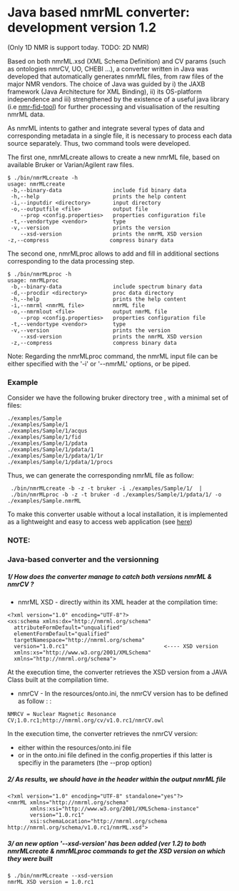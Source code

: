 Java based nmrML converter: development version 1.2
==============

(Only 1D NMR is support today. TODO: 2D NMR)

Based on both nmrML.xsd (XML Schema Definition) and CV params (such as ontologies nmrCV, UO, CHEBI ...), a converter written in Java was developed that automatically generates nmrML files, from raw files of the major NMR vendors. The choice of Java was guided by i)  the JAXB framework  (Java Architecture for XML Binding), ii) its OS-platform independence and iii) strengthened by the existence of a useful java library (i.e [nmr-fid-tool](https://github.com/LuisFF/nmr-fid-tool)) for further processing and visualisation of the resulting nmrML data. 

As nmrML intents to gather and integrate several types of data and corresponding metadata in a single file, it is necessary to process each data source separately. Thus, two command tools were developed.

The first one, nmrMLcreate allows to create a new nmrML file, based on available Bruker or Varian/Agilent raw files.
```
$ ./bin/nmrMLcreate -h
usage: nmrMLcreate
 -b,--binary-data                include fid binary data
 -h,--help                       prints the help content
 -i,--inputdir <directory>       input directory
 -o,--outputfile <file>          output file
    --prop <config.properties>   properties configuration file
 -t,--vendortype <vendor>        type
 -v,--version                    prints the version
    --xsd-version                prints the nmrML XSD version
-z,--compress                   compress binary data
```

The second one, nmrMLproc allows to add and fill in additional sections corresponding to the data processing step.
```
$ ./bin/nmrMLproc -h
usage: nmrMLproc
 -b,--binary-data                include spectrum binary data
 -d,--procdir <directory>        proc data directory
 -h,--help                       prints the help content
 -i,--nmrml <nmrML file>         nmrML file
 -o,--nmrmlout <file>            output nmrML file
    --prop <config.properties>   properties configuration file
 -t,--vendortype <vendor>        type
 -v,--version                    prints the version
    --xsd-version                prints the nmrML XSD version
 -z,--compress                   compress binary data
```

Note: Regarding the nmrMLproc command, the nmrML input file can be either  specified  with the '-i' or '--nmrML' options, or be piped.

### Example
Consider we have the following bruker directory tree , with a minimal set of files:
```
./examples/Sample
./examples/Sample/1
./examples/Sample/1/acqus
./examples/Sample/1/fid
./examples/Sample/1/pdata
./examples/Sample/1/pdata/1
./examples/Sample/1/pdata/1/1r
./examples/Sample/1/pdata/1/procs
```
Thus, we can generate the corresponding nmrML file as follow:
```
 ./bin/nmrMLcreate -b -z -t bruker -i ./examples/Sample/1/  |
 ./bin/nmrMLproc -b -z -t bruker -d ./examples/Sample/1/pdata/1/ -o ./examples/Sample.nmrML
```

To make this converter usable without a local installation, it is implemented as a lightweight and easy to access web application (see [here](http://nmrml.org/converter/))

### NOTE:

### Java-based converter and the versionning

##### 1/ How does the converter manage to catch both versions nmrML & nmrCV ?

* nmrML XSD - directly within its XML header at the compilation time:

```
<?xml version="1.0" encoding="UTF-8"?>
<xs:schema xmlns:dx="http://nmrml.org/schema" 
  attributeFormDefault="unqualified"
  elementFormDefault="qualified"
  targetNamespace="http://nmrml.org/schema"
  version="1.0.rc1"                              <---- XSD version
  xmlns:xs="http://www.w3.org/2001/XMLSchema" 
  xmlns="http://nmrml.org/schema">
```
At the execution time, the converter retrieves the XSD version from a JAVA Class built at the compilation time.

* nmrCV - In the resources/onto.ini, the nmrCV version has to be defined as follow : :

```
NMRCV = Nuclear Magnetic Resonance CV;1.0.rc1;http://nmrml.org/cv/v1.0.rc1/nmrCV.owl
```
In the execution time, the converter retrieves the nmrCV version:
* either within the resources/onto.ini file
* or in the onto.ini file defined in the config.properties if this latter is specifiy in the parameters (the --prop option)

##### 2/ As results, we should have in the header within the output nmrML file
```
<?xml version="1.0" encoding="UTF-8" standalone="yes"?>
<nmrML xmlns="http://nmrml.org/schema" 
       xmlns:xsi="http://www.w3.org/2001/XMLSchema-instance"
       version="1.0.rc1"
       xsi:schemaLocation="http://nmrml.org/schema http://nmrml.org/schema/v1.0.rc1/nmrML.xsd">
```


##### 3/ an new option '--xsd-version' has been added (ver 1.2) to both nmrMLcreate & nmrMLproc commands to get the XSD version on which they were built
```
$ ./bin/nmrMLcreate --xsd-version
nmrML XSD version = 1.0.rc1
```
